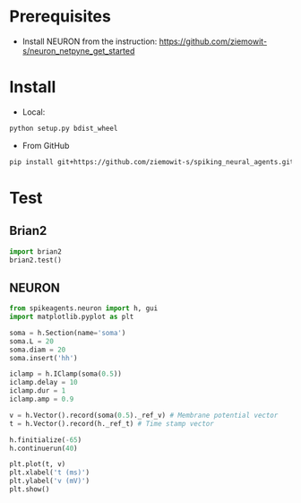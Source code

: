 # Prerequisites
* Install NEURON from the instruction: https://github.com/ziemowit-s/neuron_netpyne_get_started

# Install

* Local:
```bash
python setup.py bdist_wheel
```

* From GitHub
```bash
pip install git+https://github.com/ziemowit-s/spiking_neural_agents.git
```

# Test

## Brian2

```python
import brian2
brian2.test()
```

## NEURON

```python
from spikeagents.neuron import h, gui
import matplotlib.pyplot as plt

soma = h.Section(name='soma')
soma.L = 20
soma.diam = 20
soma.insert('hh')

iclamp = h.IClamp(soma(0.5))
iclamp.delay = 10
iclamp.dur = 1
iclamp.amp = 0.9

v = h.Vector().record(soma(0.5)._ref_v) # Membrane potential vector
t = h.Vector().record(h._ref_t) # Time stamp vector

h.finitialize(-65)
h.continuerun(40)

plt.plot(t, v)
plt.xlabel('t (ms)')
plt.ylabel('v (mV)')
plt.show()
```